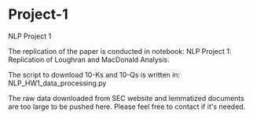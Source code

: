 # Project-1
NLP Project 1

The replication of the paper is conducted in notebook: NLP Project 1: Replication of Loughran and MacDonald Analysis.

The script to download 10-Ks and 10-Qs is written in: NLP_HW1_data_processing.py

The raw data downloaded from SEC website and lemmatized documents are too large to be pushed here. Please feel free to contact if it's needed.
